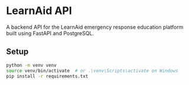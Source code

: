 # LearnAid API

A backend API for the LearnAid emergency response education platform built using FastAPI and PostgreSQL.

## Setup

```bash
python -m venv venv
source venv/bin/activate  # or .\venv\Scripts\activate on Windows
pip install -r requirements.txt
